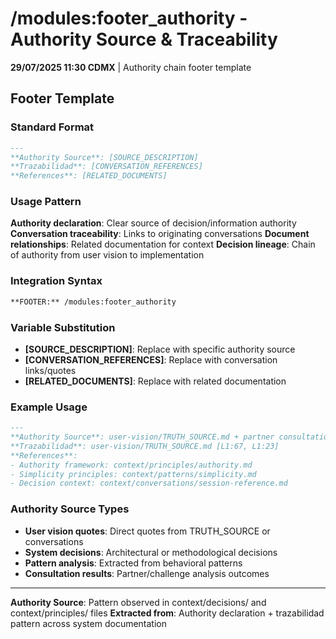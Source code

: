 # /modules:footer_authority - Authority Source & Traceability

**29/07/2025 11:30 CDMX** | Authority chain footer template

## Footer Template

### Standard Format
```markdown
---
**Authority Source**: [SOURCE_DESCRIPTION]
**Trazabilidad**: [CONVERSATION_REFERENCES]
**References**: [RELATED_DOCUMENTS]
```

### Usage Pattern
**Authority declaration**: Clear source of decision/information authority
**Conversation traceability**: Links to originating conversations
**Document relationships**: Related documentation for context
**Decision lineage**: Chain of authority from user vision to implementation

### Integration Syntax
```markdown
**FOOTER:** /modules:footer_authority
```

### Variable Substitution
- **[SOURCE_DESCRIPTION]**: Replace with specific authority source
- **[CONVERSATION_REFERENCES]**: Replace with conversation links/quotes
- **[RELATED_DOCUMENTS]**: Replace with related documentation

### Example Usage
```markdown
---
**Authority Source**: user-vision/TRUTH_SOURCE.md + partner consultation analysis
**Trazabilidad**: user-vision/TRUTH_SOURCE.md [L1:67, L1:23]
**References**: 
- Authority framework: context/principles/authority.md
- Simplicity principles: context/patterns/simplicity.md
- Decision context: context/conversations/session-reference.md
```

### Authority Source Types
- **User vision quotes**: Direct quotes from TRUTH_SOURCE or conversations
- **System decisions**: Architectural or methodological decisions
- **Pattern analysis**: Extracted from behavioral patterns
- **Consultation results**: Partner/challenge analysis outcomes

---
**Authority Source**: Pattern observed in context/decisions/ and context/principles/ files
**Extracted from**: Authority declaration + trazabilidad pattern across system documentation